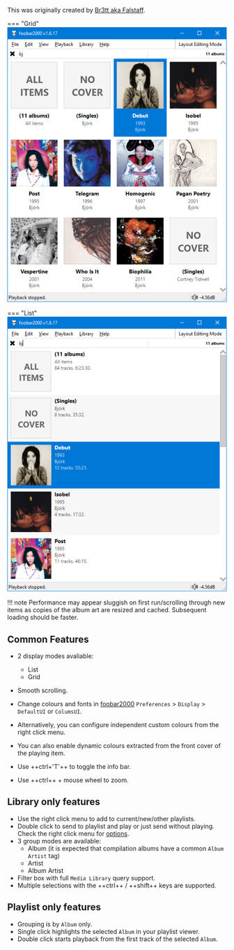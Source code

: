 This was originally created by [Br3tt aka Falstaff](https://www.deviantart.com/br3tt).

=== "Grid"
	![browser album art grid](../images/smooth-browser-grid.png)

=== "List"
	![browser column album art](../images/smooth-browser-list.png)

!!! note
	Performance may appear sluggish on first run/scrolling through new items
	as copies of the album art are resized and cached. Subsequent loading
	should be faster.

## Common Features
- 2 display modes avaliable:
    * List
    * Grid

- Smooth scrolling.
- Change colours and fonts in [foobar2000](https://www.foobar2000.org) `Preferences` > `Display` > `DefaultUI` or `ColumsUI`.
- Alternatively, you can configure independent custom colours from the right click menu.
- You can also enable dynamic colours extracted from the front cover of the playing item.
- Use ++ctrl+'T'++ to toggle the info bar.
- Use ++ctrl++ + mouse wheel to zoom.

## Library only features
- Use the right click menu to add to current/new/other playlists.
- Double click to send to playlist and play or just send without playing. Check the right click menu for [options](../images/smooth-browser-playlist-options.png).
- 3 group modes are available:
    * Album (it is expected that compilation albums have a common `Album Artist` tag)
    * Artist
    * Album Artist
- Filter box with full `Media Library` query support.
- Multiple selections with the ++ctrl++ / ++shift++ keys are supported.

## Playlist only features
- Grouping is by `Album` only.
- Single click highlights the selected `Album` in your playlist viewer.
- Double click starts playback from the first track of the selected `Album`.
